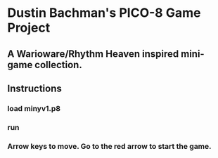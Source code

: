 # Dustin Bachman's PICO-8 Game Project
## A Warioware/Rhythm Heaven inspired mini-game collection. 

## Instructions
### load minyv1.p8
### run
### Arrow keys to move. Go to the red arrow to start the game. 